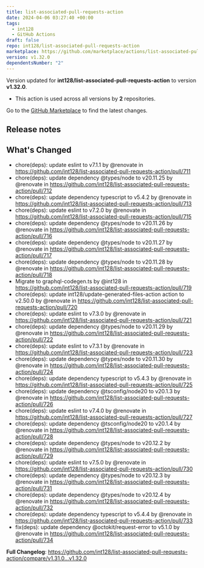 ```yaml
---
title: list-associated-pull-requests-action
date: 2024-04-06 03:27:40 +00:00
tags:
  - int128
  - GitHub Actions
draft: false
repo: int128/list-associated-pull-requests-action
marketplace: https://github.com/marketplace/actions/list-associated-pull-requests-action
version: v1.32.0
dependentsNumber: "2"
---
```



Version updated for **int128/list-associated-pull-requests-action** to version **v1.32.0**.
- This action is used across all versions by **2** repositories.

Go to the [GitHub Marketplace](https://github.com/marketplace/actions/list-associated-pull-requests-action) to find the latest changes.

## Release notes

## What's Changed
* chore(deps): update eslint to v7.1.1 by @renovate in https://github.com/int128/list-associated-pull-requests-action/pull/711
* chore(deps): update dependency @types/node to v20.11.25 by @renovate in https://github.com/int128/list-associated-pull-requests-action/pull/712
* chore(deps): update dependency typescript to v5.4.2 by @renovate in https://github.com/int128/list-associated-pull-requests-action/pull/713
* chore(deps): update eslint to v7.2.0 by @renovate in https://github.com/int128/list-associated-pull-requests-action/pull/715
* chore(deps): update dependency @types/node to v20.11.26 by @renovate in https://github.com/int128/list-associated-pull-requests-action/pull/716
* chore(deps): update dependency @types/node to v20.11.27 by @renovate in https://github.com/int128/list-associated-pull-requests-action/pull/717
* chore(deps): update dependency @types/node to v20.11.28 by @renovate in https://github.com/int128/list-associated-pull-requests-action/pull/718
* Migrate to graphql-codegen.ts by @int128 in https://github.com/int128/list-associated-pull-requests-action/pull/719
* chore(deps): update int128/update-generated-files-action action to v2.50.0 by @renovate in https://github.com/int128/list-associated-pull-requests-action/pull/720
* chore(deps): update eslint to v7.3.0 by @renovate in https://github.com/int128/list-associated-pull-requests-action/pull/721
* chore(deps): update dependency @types/node to v20.11.29 by @renovate in https://github.com/int128/list-associated-pull-requests-action/pull/722
* chore(deps): update eslint to v7.3.1 by @renovate in https://github.com/int128/list-associated-pull-requests-action/pull/723
* chore(deps): update dependency @types/node to v20.11.30 by @renovate in https://github.com/int128/list-associated-pull-requests-action/pull/724
* chore(deps): update dependency typescript to v5.4.3 by @renovate in https://github.com/int128/list-associated-pull-requests-action/pull/725
* chore(deps): update dependency @tsconfig/node20 to v20.1.3 by @renovate in https://github.com/int128/list-associated-pull-requests-action/pull/726
* chore(deps): update eslint to v7.4.0 by @renovate in https://github.com/int128/list-associated-pull-requests-action/pull/727
* chore(deps): update dependency @tsconfig/node20 to v20.1.4 by @renovate in https://github.com/int128/list-associated-pull-requests-action/pull/728
* chore(deps): update dependency @types/node to v20.12.2 by @renovate in https://github.com/int128/list-associated-pull-requests-action/pull/729
* chore(deps): update eslint to v7.5.0 by @renovate in https://github.com/int128/list-associated-pull-requests-action/pull/730
* chore(deps): update dependency @types/node to v20.12.3 by @renovate in https://github.com/int128/list-associated-pull-requests-action/pull/731
* chore(deps): update dependency @types/node to v20.12.4 by @renovate in https://github.com/int128/list-associated-pull-requests-action/pull/732
* chore(deps): update dependency typescript to v5.4.4 by @renovate in https://github.com/int128/list-associated-pull-requests-action/pull/733
* fix(deps): update dependency @octokit/request-error to v5.1.0 by @renovate in https://github.com/int128/list-associated-pull-requests-action/pull/734


**Full Changelog**: https://github.com/int128/list-associated-pull-requests-action/compare/v1.31.0...v1.32.0

